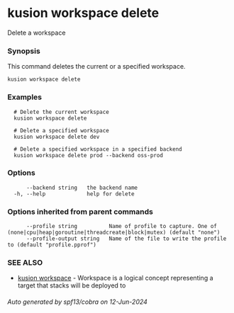 # kusion workspace delete

Delete a workspace

### Synopsis

This command deletes the current or a specified workspace.

```
kusion workspace delete
```

### Examples

```
  # Delete the current workspace
  kusion workspace delete
  
  # Delete a specified workspace
  kusion workspace delete dev
  
  # Delete a specified workspace in a specified backend
  kusion workspace delete prod --backend oss-prod
```

### Options

```
      --backend string   the backend name
  -h, --help             help for delete
```

### Options inherited from parent commands

```
      --profile string          Name of profile to capture. One of (none|cpu|heap|goroutine|threadcreate|block|mutex) (default "none")
      --profile-output string   Name of the file to write the profile to (default "profile.pprof")
```

### SEE ALSO

* [kusion workspace](kusion-workspace.md)	 - Workspace is a logical concept representing a target that stacks will be deployed to

###### Auto generated by spf13/cobra on 12-Jun-2024
